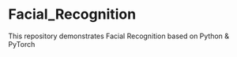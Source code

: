 # Facial_Recognition
This repository demonstrates Facial Recognition based on Python &amp; PyTorch 
